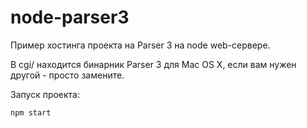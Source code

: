 # node-parser3

Пример хостинга проекта на Parser 3 на node web-сервере.

В cgi/ находится бинарник Parser 3 для Mac OS X, если вам нужен другой - просто замените.

Запуск проекта:

```
npm start
```
